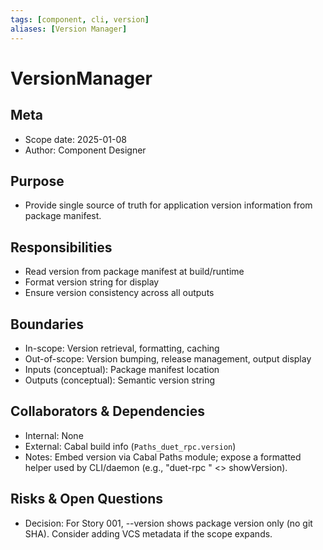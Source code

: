 ```yaml
---
tags: [component, cli, version]
aliases: [Version Manager]
---
```


# VersionManager

## Meta
- Scope date: 2025-01-08
- Author: Component Designer

## Purpose
- Provide single source of truth for application version information from package manifest.

## Responsibilities
- Read version from package manifest at build/runtime
- Format version string for display
- Ensure version consistency across all outputs

## Boundaries
- In-scope: Version retrieval, formatting, caching
- Out-of-scope: Version bumping, release management, output display
- Inputs (conceptual): Package manifest location
- Outputs (conceptual): Semantic version string

## Collaborators & Dependencies
- Internal: None
- External: Cabal build info (`Paths_duet_rpc.version`)
- Notes: Embed version via Cabal Paths module; expose a formatted helper used by CLI/daemon (e.g., "duet-rpc " <> showVersion).

## Risks & Open Questions
- Decision: For Story 001, --version shows package version only (no git SHA). Consider adding VCS metadata if the scope expands.
